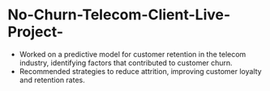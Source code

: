 # No-Churn-Telecom-Client-Live-Project-
* Worked on a predictive model for customer retention in the telecom industry, identifying factors 
that contributed to customer churn. 
* Recommended strategies to reduce attrition, improving customer loyalty and retention rates.
